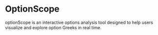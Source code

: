 # OptionScope
optionScope is an interactive options analysis tool designed to help users visualize and explore option Greeks in real time.
